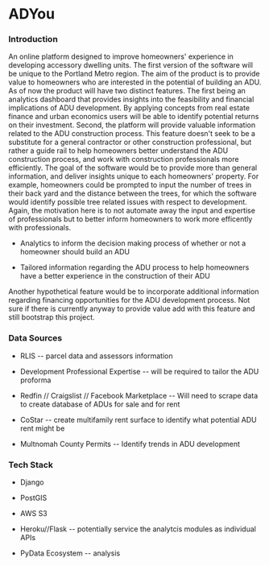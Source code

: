 # ADYou #

### Introduction ###

An online platform designed to improve homeowners' experience in developing accessory dwelling units. The first version of the software will be unique to the Portland Metro region. The aim of the product is to provide value to homeowners who are interested in the potential of building an ADU. As of now the product will have two distinct features. The first being an analytics dashboard that provides insights into the feasibility and financial implications of ADU development. By applying concepts from real estate finance and urban economics users will be able to identify potential returns on their investment. Second, the platform will provide valuable information related to the ADU construction process. This feature doesn't seek to be a substitute for a general contractor or other construction professional, but rather a guide rail to help homeowners better understand the ADU construction process, and work with construction professionals more efficiently. The goal of the software would be to provide more than general information, and deliver insights unique to each homeowners' property. For example, homeowners could be prompted to input the number of trees in their back yard and the distance between the trees, for which the software would identify possible tree related issues with respect to development. Again, the motivation here is to not automate away the input and expertise of professionals but to better inform homeowners to work more efficently with professionals. 

* Analytics to inform the decision making process of whether or not a homeowner should build an ADU

* Tailored information regarding the ADU process to help homeowners have a better experience in the construction of their ADU

Another hypothetical feature would be to incorporate additional information regarding financing opportunities for the ADU development process. Not sure if there is currently anyway to provide value add with this feature and still bootstrap this project.  

### Data Sources ###

* RLIS -- parcel data and assessors information

* Development Professional Expertise -- will be required to tailor the ADU proforma

* Redfin // Craigslist // Facebook Marketplace -- Will need to scrape data to create database of ADUs for sale and for rent

* CoStar -- create multifamily rent surface to identify what potential ADU rent might be

* Multnomah County Permits -- Identify trends in ADU development

### Tech Stack ###

* Django

* PostGIS

* AWS S3

* Heroku//Flask -- potentially service the analytcis modules as individual APIs

* PyData Ecosystem -- analysis

